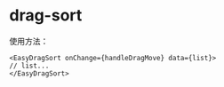 # drag-sort

使用方法：

```
<EasyDragSort onChange={handleDragMove} data={list}>
// list...
</EasyDragSort>
```